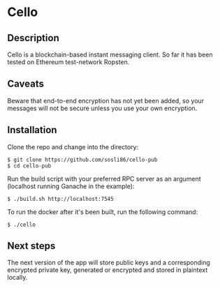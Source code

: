 # Cello

## Description
Cello is a blockchain-based instant messaging client. So far it has been tested on Ethereum test-network Ropsten.

## Caveats
Beware that end-to-end encryption has not yet been added, so your messages will not be secure unless you use your own encryption.

## Installation

Clone the repo and change into the directory:

	$ git clone https://github.com/sosli86/cello-pub
	$ cd cello-pub

Run the build script with your preferred RPC server as an argument (localhost running Ganache in the example):

	$ ./build.sh http://localhost:7545

To run the docker after it's been built, run the following command:

	$ ./cello

## Next steps

The next version of the app will store public keys and a corresponding encrypted private key, generated or encrypted and stored in plaintext locally.
